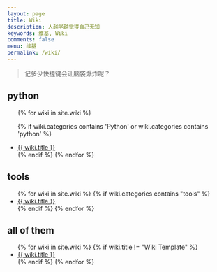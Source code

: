 ```yaml
---
layout: page
title: Wiki
description: 人越学越觉得自己无知
keywords: 维基, Wiki
comments: false
menu: 维基
permalink: /wiki/
---
```


> 记多少快捷键会让脑袋爆炸呢？

## python
<ul class="listing">
{% for wiki in site.wiki %}

{% if wiki.categories contains  'Python' or wiki.categories contains  'python' %}
<li class="listing-item"><a href="{{ wiki.url }}">{{ wiki.title }}</a></li>
{% endif %}
{% endfor %}
</ul>

## tools
<ul class="listing">
{% for wiki in site.wiki %}
{% if wiki.categories contains  "tools" %}
<li class="listing-item"><a href="{{ wiki.url }}">{{ wiki.title }}</a></li>
{% endif %}
{% endfor %}
</ul>

## all of them
<ul class="listing">
{% for wiki in site.wiki %}
{% if wiki.title != "Wiki Template" %}
<li class="listing-item"><a href="{{ wiki.url }}">{{ wiki.title }}</a></li>
{% endif %}
{% endfor %}
</ul>

